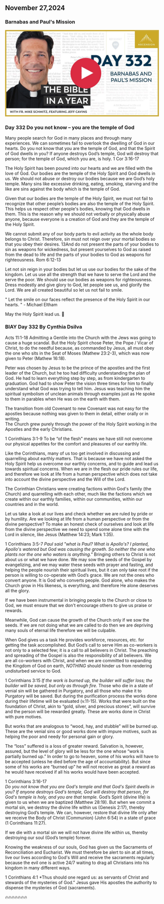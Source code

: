 ## November 27,2024

### Barnabas and Paul's Mission

[![Barnabas and Paul's Mission](https://raw.githubusercontent.com/linusjf/BIAY/main/November/jpgs/Day332.jpg)](https://youtu.be/VdicF4xF3pQ "Barnabas and Paul's Mission")

### Day 332 Do you not know – you are the temple of God

Many people search for God in many places and through many experiences. We can sometimes fail to overlook the dwelling of God in our hearts.
Do you not know that you are the temple of God, and that the Spirit of God dwells in you?
If anyone destroys God’s temple, God will destroy that person; for the temple of God, which you are, is holy. 1 Cor 3:16-17

The Holy Spirit has been poured into our hearts and we are filled with the love of God. Our bodies are the temple of the Holy Spirit and God dwells in us. We should not abuse or destroy our bodies because we are God’s holy temple. Many sins like excessive drinking, eating, smoking, starving and the like are sins against the body which is the temple of God.

Given that our bodies are the temple of the Holy Spirit, we must not fail to recognize that other people’s bodies are also the temple of the Holy Spirit. This helps us respect other people's bodies, knowing that God dwells in them. This is the reason why we should not verbally or physically abuse anyone, because everyone is a creation of God and they are the temple of the Holy Spirit.

We cannot submit any of our body parts to evil activity as the whole body belongs to Christ.
Therefore, sin must not reign over your mortal bodies so that you obey their desires.
13And do not present the parts of your bodies to sin as weapons for wickedness, but present yourselves to God as raised from the dead to life and the parts of your bodies to God as weapons for righteousness. Rom 6:12-13

Let not sin reign in your bodies but let us use our bodies for the sake of the kingdom. Let us use all the strength that we have to serve the Lord and the serve the poor. We should use our bodies as weapons for righteousness. Dress modestly and give glory to God, let people see us, and glorify the Lord. We are all created beautiful so let us not fail to smile.

" Let the smile on our faces reflect the presence of the Holy Spirit in our hearts. " - Michael Eltham

May the Holy Spirit lead us. 🙏

### BIAY Day 332 By Cynthia Dsilva

Acts 11:1-18
Admitting a Gentile into the Church with the Jews was going to cause a huge scandal.  But the Holy Spirit chose Peter, the Pope / Vicar of Christ, to do the needful because, as commanded by Jesus, all must obey the one who sits in the Seat of Moses (Mathew 23:2-3), which was now given to Peter (Mathew 16:18).

Peter was chosen by Jesus to be the prince of the apostles and the first leader of the Church, but he too had difficulty understanding the plan of God.  He had to learn everything step by step, as from kindergarten to graduation.  God had to show Peter the vision three times for him to finally understand what God was trying to tell him. Jesus was teaching him the spiritual symbolism of unclean animals through examples just as He spoke to them in parables when He was on the earth with them.

The transition from old Covenant to new Covenant was not easy for the apostles because nothing was given to them in detail, either orally or in writing.\
The Church grew purely through the power of the Holy Spirit working in the Apostles and the early Christians.

1 Corinthians 3:1-9
To be “of the flesh" means we have still not overcome our physical appetites for the comfort and pleasures of our earthly life.

Like the Corinthians, many of us too get involved in discussing and quarrelling about earthly matters.  That is because we have not asked the Holy Spirit help us overcome our earthly concerns, and to guide and lead us towards spiritual concerns.
When we are in the flesh our pride rules our life, and therefore we look at life from a human perspective which does not take into account the divine perspective and the Will of the Lord.

The Corinthian Christians were creating factions within God's family (the Church) and quarrelling with each other, much like the factions which we create within our earthly families, within our communities, within our countries and in the world.

Let us take a look at our lives and check whether we are ruled by pride or by humility.  Are we looking at life from a human perspective or from the divine perspective?
To make an honest check of ourselves and look at life from the divine perspective we need to spend some alone time with the Lord in silence, like Jesus (Matthew 14:23; Mark 1:35).

1 Corinthians 3:5-7
*Paul said "what is Paul? What is Apollo's? I planted, Apollo's watered but God was causing the growth. So neither the one who plants nor the one who waters is anything."*
Bringing others to Christ is not about us or what we have done.  We may sow the seeds of the Gospel by evangelizing, and we may water these seeds with prayer and fasting, and helping the people nourish their spiritual lives, but it can only take root if the person is willing to co-operate with God’s grace.  We are not the ones who convert anyone.  It is God who converts people.  God alone, who makes the Church grow in His likeness, is everything, and therefore He alone deserves all the glory.

If we have been instrumental in bringing people to the Church or close to God, we must ensure that we don't encourage others to give us praise or rewards.

Meanwhile, God can cause the growth of the Church only if we sow the seeds.  If we are not doing what we are called to do then we are depriving many souls of eternal life therefore we will be culpable.

When God gives us a task He provides workforce, resources, etc. for getting the task accomplished.  But God’s call to serve Him as co-workers is not only to a selected few; it is a call to all believers in Christ.  The preaching and spreading of the Gospel is also the responsibility of all believers.  We are all co-workers with Christ, and when we are committed to expanding the Kingdom of God on earth, *NOTHING* should hinder us from rendering undisturbed service to God.

1 Corinthians 3:15
*If the work is burned up, the builder will suffer loss; the builder will be saved, but only as through fire.*
Those who die in a state of venial sin will be gathered in Purgatory, and all those who make it to Purgatory will be saved.  But during the purification process the works done during their lifetime will be evaluated (v.11-15).
Works that were built on the foundation of Christ, akin to “gold, silver, and precious stones”, will survive and the person will be rewarded greatly.  These are works done in Christ with pure motives.

But works that are analogous to “wood, hay, and stubble” will be burned up.  These are the venial sins or good works done with impure motives, such as helping the poor and needy for personal gain or glory.

The “loss” suffered is a loss of greater reward.  Salvation is, however, assured, but the level of glory will be less for the one whose “work is partially burned up.”  In order to go to heaven, some of his works will have to be accepted (unless he died before the age of accountability). But since some of his works are “burned up” he will not receive as great a reward as he would have received if all his works would have been accepted.

1 Corinthians 3:16-17\
*Do you not know that you are God's temple and that God's Spirit dwells in you?  If anyone destroys God's temple, God will destroy that person, for God's temple is holy, and you are that temple.*
God’s Spirit (divine life) is given to us when we are baptized (Matthew 28:19).  But when we commit a mortal sin, we destroy the divine life within us (Genesis 2:17), thereby destroying God’s temple.  We can, however, restore that divine life only after we receive the Body of Christ (Communion) (John 6:54) in a state of grace (1 Corinthians 11:27).

If we die with a mortal sin we will not have divine life within us, thereby destroying our soul (God’s temple) forever.

Knowing the weakness of our souls, God has given us the Sacraments of Reconciliation and Eucharist.  We must therefore be alert to sin at all times, live our lives according to God's Will and receive the sacraments regularly because the evil one is active 24/7 waiting to drag all Christians into his kingdom in many different ways.

1 Corinthians 4:1
\*Thus should one regard us: as servants of Christ and stewards of the mysteries of God.”
Jesus gave His apostles the authority to dispense the mysteries of God (sacraments).

🔥🔥🔥🔥🔥🔥🔥
